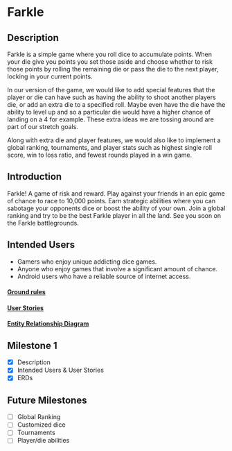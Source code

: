 # Farkle

## Description
Farkle is a simple game where you roll dice to accumulate points. When your die give you points
you set those aside and choose whether to risk those points by rolling the remaining die or pass
the die to the next player, locking in your current points. 

In our version of the game, we would like to add special features that the player or die can have 
such as having the ability to shoot another players die, or add an extra die to a specified 
roll. Maybe even have the die have the ability to level up and so a particular die would have a 
higher chance of landing on a 4 for example. These extra ideas we are tossing around are part 
of our stretch goals. 

Along with extra die and player features, we would also like to implement a global ranking, 
tournaments, and player stats such as highest single roll score, win to loss ratio, and fewest 
rounds played in a win game.

## Introduction
Farkle! A game of risk and reward. Play against your friends in an epic game of chance to race to
10,000 points. Earn strategic abilities where you can sabotage your opponents dice or boost the 
ability of your own. Join a global ranking and try to be the best Farkle player in all the land. See
you soon on the Farkle battlegrounds. 

## Intended Users
* Gamers who enjoy unique addicting dice games.
* Anyone who enjoy games that involve a significant amount of chance.
* Android users who have a reliable source  of internet access.

#### [Ground rules](docs/ground-rules.md)

#### [User Stories](docs/user-stories.md)

#### [Entity Relationship Diagram](docs/erd.md)

## Milestone 1
* [x] Description
* [x] Intended Users &amp; User Stories
* [x] ERDs

## Future Milestones
* [ ] Global Ranking
* [ ] Customized dice
* [ ] Tournaments
* [ ] Player/die abilities
